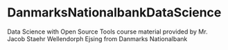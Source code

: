 # DanmarksNationalbankDataScience
Data Science with Open Source Tools course material provided by Mr. Jacob Staehr Wellendorph Ejsing from Danmarks Nationalbank
